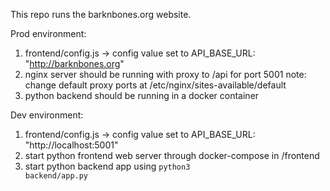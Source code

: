 This repo runs the barknbones.org website.

Prod environment:
1. frontend/config.js  ->  config value set to API_BASE_URL: "http://barknbones.org"
2. nginx server should be running with proxy to /api for port 5001
    note: change default proxy ports at /etc/nginx/sites-available/default
3. python backend should be running in a docker container

Dev environment:
1. frontend/config.js  ->  config value set to API_BASE_URL: "http://localhost:5001"
2. start python frontend web server through docker-compose in /frontend
3. start python backend app using <code>python3 backend/app.py</code>